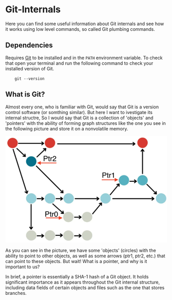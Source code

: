 # Git-Internals
Here you can find some useful information about Git internals and see how it works using low level commands, so called Git plumbing commands.

## Dependencies
Requires [Git](https://git-scm.com/) to be installed and in the `PATH` environment variable. To check that open your terminal and run the following command to check your installed version of Git.

````
    git --version
````
## What is Git?
Almost every one, who is familiar with Git, would say that Git is a version control software (or somthing similar). But here I want to ivestigate its internal structre, So I would say that Git is a collection of 'objects' and 'pointers' with the ability of forming graph structures like the one you see in the following picture and store it on a nonvolatile memory.

![Git is a collection of Objects and Pointers](graph.png)

As you can see in the picture, we have some 'objects' (circles) with the ability to point to other objects, as well as some arrows (ptr1, ptr2, etc.) that can point to these objects. But wait! What is a pointer, and why is it important to us?

In brief, a pointer is essentially a SHA-1 hash of a Git object. It holds significant importance as it appears throughout the Git internal structure, including data fields of certain objects and files such as the one that stores branches.
